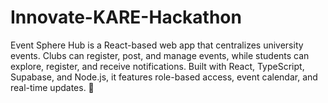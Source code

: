 # Innovate-KARE-Hackathon
Event Sphere Hub is a React-based web app that centralizes university events. Clubs can register, post, and manage events, while students can explore, register, and receive notifications. Built with React, TypeScript, Supabase, and Node.js, it features role-based access, event calendar, and real-time updates. 🚀
